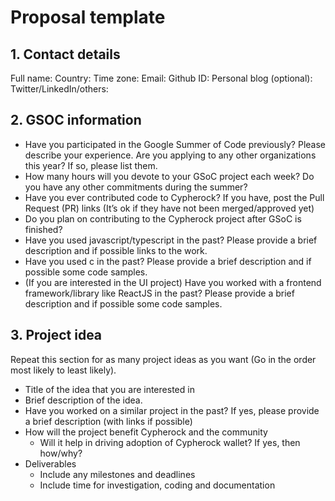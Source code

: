 # Proposal template
## 1. Contact details
Full name:
Country:
Time zone:
Email:
Github ID:
Personal blog (optional):
Twitter/LinkedIn/others:

## 2. GSOC information

- Have you participated in the Google Summer of Code previously? Please describe your experience.
Are you applying to any other organizations this year? If so, please list them.
- How many hours will you devote to your GSoC project each week? Do you have any other commitments during the summer?
- Have you ever contributed code to Cypherock? If you have, post the Pull Request (PR) links (It’s ok if they have not been merged/approved yet)
- Do you plan on contributing to the Cypherock project after GSoC is finished?
- Have you used javascript/typescript in the past? Please provide a brief description and if possible links to the work.
- Have you used c in the past? Please provide a brief description and if possible some code samples.
- (If you are interested in the UI project) Have you worked with a frontend framework/library like ReactJS in the past? Please provide a brief description and if possible some code samples.

## 3. Project idea
Repeat this section for as many project ideas as you want (Go in the order most likely to least likely).

- Title of the idea that you are interested in
- Brief description of the idea.
- Have you worked on a similar project in the past? If yes, please provide a brief description (with links if possible)
- How will the project benefit Cypherock and the community
	- Will it help in driving adoption of Cypherock wallet? If yes, then how/why?
- Deliverables
	- Include any milestones and deadlines
	- Include time for investigation, coding and documentation

